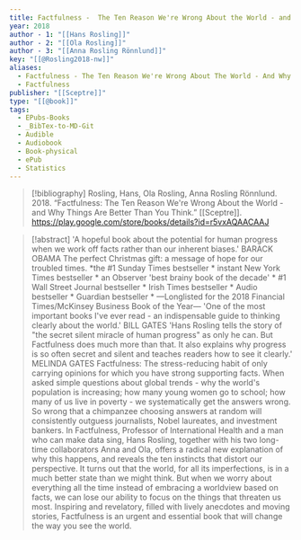 ```yaml
---
title: Factfulness -  The Ten Reason We're Wrong About the World - and Why Things Are Better Than You Think
year: 2018
author - 1: "[[Hans Rosling]]"
author - 2: "[[Ola Rosling]]"
author - 3: "[[Anna Rosling Rönnlund]]"
key: "[[@Rosling2018-nw]]"
aliases:
  - Factfulness - The Ten Reason We're Wrong About The World - And Why Things Are Better Than You Think
  - Factfulness
publisher: "[[Sceptre]]"
type: "[[@book]]"
tags:
  - EPubs-Books
  - _BibTex-to-MD-Git
  - Audible
  - Audiobook
  - Book-physical
  - ePub
  - Statistics
---
```


> [!bibliography]
> Rosling, Hans, Ola Rosling, Anna Rosling Rönnlund. 2018. “Factfulness: The Ten Reason We're Wrong About the World - and Why Things Are Better Than You Think.” [[Sceptre]]. https://play.google.com/store/books/details?id=r5vxAQAACAAJ

> [!abstract]
> 'A hopeful book about the potential for human progress when we work off facts rather than our inherent biases.' BARACK OBAMA The perfect Christmas gift: a message of hope for our troubled times. *the #1 Sunday Times bestseller * instant New York Times bestseller * an Observer 'best brainy book of the decade' * #1 Wall Street Journal bestseller * Irish Times bestseller * Audio bestseller * Guardian bestseller * —Longlisted for the 2018 Financial Times/McKinsey Business Book of the Year— 'One of the most important books I've ever read - an indispensable guide to thinking clearly about the world.' BILL GATES 'Hans Rosling tells the story of "the secret silent miracle of human progress" as only he can. But Factfulness does much more than that. It also explains why progress is so often secret and silent and teaches readers how to see it clearly.' MELINDA GATES Factfulness: The stress-reducing habit of only carrying opinions for which you have strong supporting facts. When asked simple questions about global trends - why the world's population is increasing; how many young women go to school; how many of us live in poverty - we systematically get the answers wrong. So wrong that a chimpanzee choosing answers at random will consistently outguess journalists, Nobel laureates, and investment bankers. In Factfulness, Professor of International Health and a man who can make data sing, Hans Rosling, together with his two long-time collaborators Anna and Ola, offers a radical new explanation of why this happens, and reveals the ten instincts that distort our perspective. It turns out that the world, for all its imperfections, is in a much better state than we might think. But when we worry about everything all the time instead of embracing a worldview based on facts, we can lose our ability to focus on the things that threaten us most. Inspiring and revelatory, filled with lively anecdotes and moving stories, Factfulness is an urgent and essential book that will change the way you see the world.